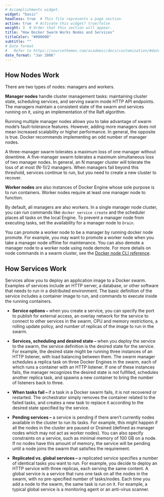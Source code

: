 ```yaml
---
# Accomplishments widget.
widget: "basic"  
headless: true  # This file represents a page section.
active: true  # Activate this widget? true/false
weight: 3  # Order that this section will appear.
title: "How Docker Swarm Works Nodes and Services"
titleColor: "#000000"
subtitle: ""
# Date format
#   Refer to https://sourcethemes.com/academic/docs/customization/#date-format
date_format: "Jan 2006"
---
```

## How Nodes Work

There are two types of nodes: managers and workers. 

<strong>Manager nodes</strong>  handle cluster management tasks: maintaining cluster state, scheduling services, and serving swarm mode HTTP API endpoints. The managers maintain a consistent state of the swarm and services running on it, using an implementation of the Raft algorithm.

Running multiple manager nodes allows you to take advantage of swarm mode’s fault-tolerance features. However, adding more managers does not mean increased scalability or higher performance. In general, the opposite is true. Docker recommends implementing an odd number of manager nodes. 

A three-manager swarm tolerates a maximum loss of one manager without downtime. A five-manager swarm tolerates a maximum simultaneous loss of two manager nodes. In general, an N manager cluster will tolerate the loss of at most (N-1)/2 managers. When managers fail beyond this threshold, services continue to run, but you need to create a new cluster to recover.

<strong>Worker nodes</strong> are also instances of Docker Engine whose sole purpose is to run containers. Worker nodes require at least one manager node to function. 

By default, all managers are also workers. In a single manager node cluster, you can run commands like `docker service create` and the scheduler places all tasks on the local Engine. To prevent a manager node from executing tasks, set the availability for a manager node to `Drain`. 

You can promote a worker node to be a manager by running docker node promote. For example, you may want to promote a worker node when you take a manager node offline for maintenance. You can also demote a manager node to a worker node using node demote. For more details on node commands in a swarm cluster, see the [Docker node CLI reference](https://docs.docker.com/engine/reference/commandline/node/).


## How Services Work
Services allow you to deploy an application image to a Docker swarm. Examples of services include an HTTP server, a database, or other software that needs to run in a distributed environment. The basic definition of the service includes a container image to run, and commands to execute inside the running containers. 

* <strong>Service options –</strong> when you create a service, you can specify the port to publish for external access, an overlay network for the service to connect to other services in the swarm, CPU and memory restrictions, a rolling update policy, and number of replicas of the image to run in the swarm.


* <strong>Services, scheduling and desired state – </strong>when you deploy the service to the swarm, the service definition is the desired state for the service. For example, the desired state might be running three instances of an HTTP listener, with load balancing between them. The swarm manager schedules a replica task on three Docker Engines in the swarm, each of which runs a container with an HTTP listener. If one of these instances fails, the manager recognizes the desired state is not fulfilled, schedules another replica task, and spawns a new container to bring the number of listeners back to three. 

* <strong>When tasks fail – </strong>if a task in a Docker swarm fails, it is not recovered or restarted. The orchestrator simply removes the container related to the failed tasks, and creates a new task to replace it according to the desired state specified by the service.

* <strong>Pending services –</strong> a service is pending if there aren’t currently nodes available in the cluster to run its tasks. For example, this might happen if all the nodes in the cluster are paused or Drained (defined as manager nodes which may not act as worker nodes). You can also specify constraints on a service, such as minimal memory of 100 GB on a node. If no nodes have this amount of memory, the service will be pending until a node joins the swarm that satisfies the requirement. 

* <strong>Replicated vs. global services – </strong>a replicated service specifies a number of identical tasks you want to run. For example, you decide to deploy an HTTP service with three replicas, each serving the same content. A global service is a service that runs one task on all the nodes in the swarm, with no pre-specified number of tasks/nodes. Each time you add a node to the swarm, the same task is run on it. For example, a typical global service is a monitoring agent or an anti-virus scanner.


